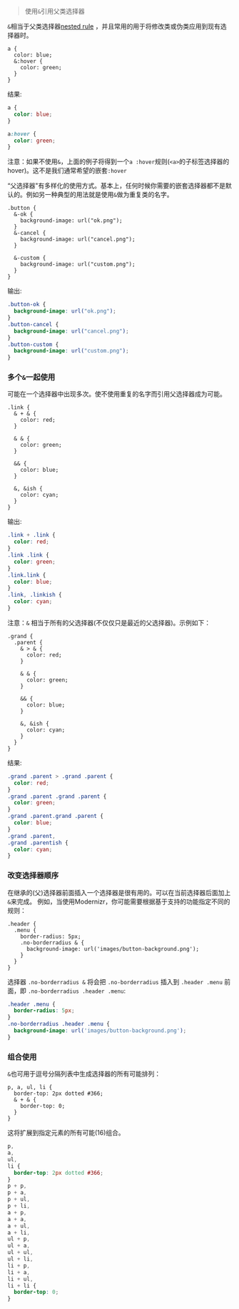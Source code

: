 > 使用`&`引用父类选择器

`&`相当于父类选择器[nested rule](#features-overview-feature-nested-rules) ，并且常用的用于将修改类或伪类应用到现有选择器时。


```less
a {
  color: blue;
  &:hover {
    color: green;
  }
}
```

结果:

```css
a {
  color: blue;
}

a:hover {
  color: green;
}
```

注意：如果不使用`&`，上面的例子将得到一个`a :hover`规则(`<a>`的子标签选择器的hover)。这不是我们通常希望的嵌套`:hover`

“父选择器"有多样化的使用方式。基本上，任何时候你需要的嵌套选择器都不是默认的。例如另一种典型的用法就是使用`&`做为重复类的名字。

```less
.button {
  &-ok {
    background-image: url("ok.png");
  }
  &-cancel {
    background-image: url("cancel.png");
  }

  &-custom {
    background-image: url("custom.png");
  }
}
```

输出:

```css
.button-ok {
  background-image: url("ok.png");
}
.button-cancel {
  background-image: url("cancel.png");
}
.button-custom {
  background-image: url("custom.png");
}
```

### 多个`&`一起使用

可能在一个选择器中出现多次。使不使用重复的名字而引用父选择器成为可能。

```less
.link {
  & + & {
    color: red;
  }

  & & {
    color: green;
  }

  && {
    color: blue;
  }

  &, &ish {
    color: cyan;
  }
}
```

输出:

```css
.link + .link {
  color: red;
}
.link .link {
  color: green;
}
.link.link {
  color: blue;
}
.link, .linkish {
  color: cyan;
}
```

注意：`&` 相当于所有的父选择器(不仅仅只是最近的父选择器)。示例如下：

```less
.grand {
  .parent {
    & > & {
      color: red;
    }

    & & {
      color: green;
    }

    && {
      color: blue;
    }

    &, &ish {
      color: cyan;
    }
  }
}
```

结果:

```css
.grand .parent > .grand .parent {
  color: red;
}
.grand .parent .grand .parent {
  color: green;
}
.grand .parent.grand .parent {
  color: blue;
}
.grand .parent,
.grand .parentish {
  color: cyan;
}
```


### 改变选择器顺序

在继承的(父)选择器前面插入一个选择器是很有用的。可以在当前选择器后面加上`&`来完成。
例如，当使用Modernizr，你可能需要根据基于支持的功能指定不同的规则：

```less
.header {
  .menu {
    border-radius: 5px;
    .no-borderradius & {
      background-image: url('images/button-background.png');
    }
  }
}
```

选择器 `.no-borderradius &` 将会把 `.no-borderradius` 插入到 `.header .menu` 前面，即 `.no-borderradius .header .menu`:

```css
.header .menu {
  border-radius: 5px;
}
.no-borderradius .header .menu {
  background-image: url('images/button-background.png');
}
```


### 组合使用

`&`也可用于逗号分隔列表中生成选择器的所有可能排列：

```less
p, a, ul, li {
  border-top: 2px dotted #366;
  & + & {
    border-top: 0;
  }
}
```

这将扩展到指定元素的所有可能(16)组合。
```css
p,
a,
ul,
li {
  border-top: 2px dotted #366;
}
p + p,
p + a,
p + ul,
p + li,
a + p,
a + a,
a + ul,
a + li,
ul + p,
ul + a,
ul + ul,
ul + li,
li + p,
li + a,
li + ul,
li + li {
  border-top: 0;
}
```
